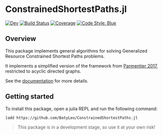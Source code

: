 # ConstrainedShortestPaths.jl

[![Dev](https://img.shields.io/badge/docs-dev-blue.svg)](https://BatyLeo.github.io/ConstrainedShortestPaths.jl/dev)
[![Build Status](https://github.com/BatyLeo/ConstrainedShortestPaths.jl/actions/workflows/CI.yml/badge.svg?branch=main)](https://github.com/BatyLeo/ConstrainedShortestPaths.jl/actions/workflows/CI.yml?query=branch%3Amain)
[![Coverage](https://codecov.io/gh/BatyLeo/ConstrainedShortestPaths.jl/branch/main/graph/badge.svg)](https://codecov.io/gh/BatyLeo/ConstrainedShortestPaths.jl)
[![Code Style: Blue](https://img.shields.io/badge/code%20style-blue-4495d1.svg)](https://github.com/invenia/BlueStyle)

## Overview

This package implements general algorithms for solving Generalized Resource Constrained Shortest Paths problems.

It implements a simplified version of the framework from [Parmentier 2017](https://arxiv.org/abs/1504.07880), restricted to acyclic directed graphs.

See the [documentation](https://batyleo.github.io/ConstrainedShortestPaths.jl) for more details.

## Getting started

To install this package, open a julia REPL and run the following command:

```bash
]add https://github.com/BatyLeo/ConstrainedShortestPaths.jl
```

> This package is in a development stage, so use it at your own risk!
